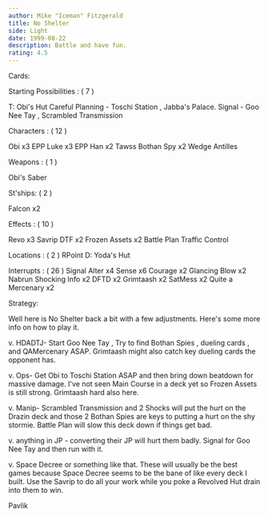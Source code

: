 ```yaml
---
author: Mike "Iceman" Fitzgerald
title: No Shelter
side: Light
date: 1999-08-22
description: Battle and have fun.
rating: 4.5
---
```

Cards: 

Starting Possibilities : ( 7 )

T: Obi's Hut
Careful Planning - Toschi Station , Jabba's Palace.
Signal - Goo Nee Tay , Scrambled Transmission

Characters : ( 12 )

Obi x3
EPP Luke x3
EPP Han x2
Tawss
Bothan Spy x2
Wedge Antilles

Weapons : ( 1 )

Obi's Saber

St'ships: ( 2 )

Falcon x2

Effects : ( 10 )

Revo x3
Savrip
DTF x2
Frozen Assets x2
Battle Plan
Traffic Control

Locations : ( 2 )
RPoint
D: Yoda's Hut

Interrupts : ( 26 )
Signal
Alter x4
Sense x6
Courage x2
Glancing Blow x2
Nabrun
Shocking Info x2
DFTD x2
Grimtaash x2
SatMess x2
Quite a Mercenary x2

Strategy: 

Well here is No Shelter back a bit with a few adjustments. Here's some more info on how to play it.

v. HDADTJ- Start Goo Nee Tay , Try to find Bothan Spies , dueling cards , and QAMercenary ASAP. Grimtaash might also catch key dueling cards the opponent has.

v. Ops- Get Obi to Toschi Station ASAP and then bring down beatdown for massive damage. I've not seen Main Course in a deck yet so Frozen Assets is still strong. Grimtaash hard also here.

v. Manip- Scrambled Transmission and 2 Shocks will put the hurt on the Drazin deck and those 2 Bothan Spies are keys to putting a hurt on the shy stormie. Battle Plan will slow this deck down if things get bad.

v. anything in JP - converting their JP will hurt them badly. Signal for Goo Nee Tay and then run with it.

v. Space Decree or something like that. These will usually be the best games because Space Decree seems to be the bane of like every deck I built. Use the Savrip to do all your work while you poke a Revolved Hut drain into them to win.

Pavlik